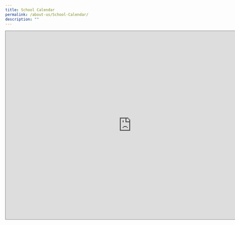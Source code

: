 ```yaml
---
title: School Calendar
permalink: /about-us/School-Calendar/
description: ""
---
```

<iframe src=https://calendar.google.com/calendar/embed?height=600&wkst=1&bgcolor=%23ffffff&ctz=Asia%2FSingapore&src=emFoaXJhX21vaGFtZWRfeXVzb2ZmQG1vZS5lZHUuc2c&src=YWRkcmVzc2Jvb2sjY29udGFjdHNAZ3JvdXAudi5jYWxlbmRhci5nb29nbGUuY29t&src=Y181bmNlYzQ5Y2k3bmRwcm9qaWE3dGxpYWJ1Y0Bncm91cC5jYWxlbmRhci5nb29nbGUuY29t&src=ZW4uc2luZ2Fwb3JlI2hvbGlkYXlAZ3JvdXAudi5jYWxlbmRhci5nb29nbGUuY29t&src=NTNjYjBhM2Y5YjBjMWZjZDcyNWQxNzAyOWI2YTVlZmNhOTAwMTBkMDliZjM2YmVjMTYzZmY5NDNhMjgzNTE0NEBncm91cC5jYWxlbmRhci5nb29nbGUuY29t&src=YzhlMDFiZjM2N2NjNDhmNGM4YTM4ZWFkNDg2NTU4MmU5M2YyYWE2OTdlZGRkMjUyNjgzN2UwNDYzYWRiNjhmZUBncm91cC5jYWxlbmRhci5nb29nbGUuY29t&color=%23039BE5&color=%2333B679&color=%23EF6C00&color=%230B8043&color=%23F6BF26&color=%23E67C73 style="border:solid 1px #777" width="800" height="600" frameborder="0" scrolling="no"></iframe>

 